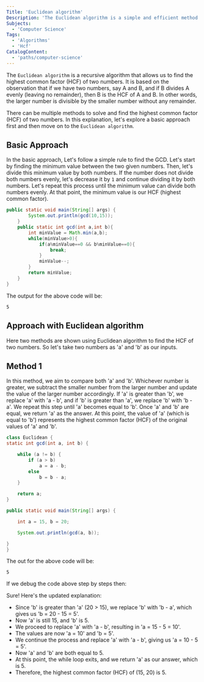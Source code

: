 ```yaml
---
Title: 'Euclidean algorithm'
Description: 'The Euclidean algorithm is a simple and efficient method for finding the highest common factor (HCF), also known as the greatest common divisor (GCD), of two numbers.'
Subjects:
  - 'Computer Science'
Tags:
  - 'Algorithms'
  - 'Hcf'
CatalogContent:
  - 'paths/computer-science'
---
```


The `Euclidean algorithm` is a recursive algorithm that allows us to find the highest common factor (HCF) of two numbers. It is based on the observation that if we have two numbers, say A and B, and if B divides A evenly (leaving no remainder), then B is the HCF of A and B. In other words, the larger number is divisible by the smaller number without any remainder.

There can be multiple methods to solve and find the highest common factor (HCF) of two numbers. In this explanation, let's explore a basic approach first and then move on to the `Euclidean algorithm`.

## Basic Approach

In the basic approach, Let's follow a simple rule to find the GCD. Let's start by finding the minimum value between the two given numbers. Then, let's divide this minimum value by both numbers. If the number does not divide both numbers evenly, let's decrease it by `1` and continue dividing it by both numbers. Let's repeat this process until the minimum value can divide both numbers evenly. At that point, the minimum value is our HCF (highest common factor).

```java
public static void main(String[] args) {
        System.out.println(gcd(10,15));
    }
    public static int gcd(int a,int b){
        int minValue = Math.min(a,b);
        while(minValue>0){
            if(a%minValue==0 && b%minValue==0){
                break;
            }
            minValue--;
        }
        return minValue;
    }
}
```

The output for the above code will be:

```shell
5
```

## Approach with Euclidean algorithm

Here two methods are shown using Euclidean algorithm to find the HCF of two numbers. So let's take two numbers as 'a' and 'b' as our inputs.

## Method 1

In this method, we aim to compare both 'a' and 'b'. Whichever number is greater, we subtract the smaller number from the larger number and update the value of the larger number accordingly. If 'a' is greater than 'b', we replace 'a' with 'a - b', and if 'b' is greater than 'a', we replace 'b' with 'b - a'. We repeat this step until 'a' becomes equal to 'b'. Once 'a' and 'b' are equal, we return 'a' as the answer. At this point, the value of 'a' (which is equal to 'b') represents the highest common factor (HCF) of the original values of 'a' and 'b'.

```java
class Euclidean {
static int gcd(int a, int b) {

    while (a != b) {
        if (a > b)
            a = a - b;
        else
            b = b - a;
    }

    return a;
}

public static void main(String[] args) {

    int a = 15, b = 20;

    System.out.println(gcd(a, b));

}
}
```

The out for the above code will be:

```shell
5
```

If we debug the code above step by steps then:

Sure! Here's the updated explanation:

- Since 'b' is greater than 'a' (20 > 15), we replace 'b' with 'b - a', which gives us 'b = 20 - 15 = 5'.
- Now 'a' is still 15, and 'b' is 5.
- We proceed to replace 'a' with 'a - b', resulting in 'a = 15 - 5 = 10'.
- The values are now 'a = 10' and 'b = 5'.
- We continue the process and replace 'a' with 'a - b', giving us 'a = 10 - 5 = 5'.
- Now 'a' and 'b' are both equal to 5.
- At this point, the while loop exits, and we return 'a' as our answer, which is 5.
- Therefore, the highest common factor (HCF) of (15, 20) is 5.
